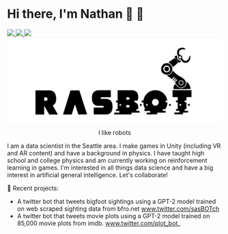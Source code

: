 # Hi there, I'm Nathan 👋 🤖

 <!-- LinkedIn Contact -->
  <a href="https://www.linkedin.com/in/nathanfrasmussen/" target="_blank">
    <img src="https://img.shields.io/badge/-NATHAN%20RASMUSSEN-blue?style=for-the-badge&logo=Linkedin&logoColor=white"/>
  </a>
  
<!-- Email -->
  <a href="mailto:nathan.f.rasmussen@gmail.com">
    <img src="https://img.shields.io/badge/EMAIL-nathan.f.rasmussen@gmail.com-20b2aa?style=for-the-badge"/>
  </a>

  <!-- Twitterbot -->
  <a href="https://www.twitter.com/plot_bot_/" target="_blank">
    <img src="https://img.shields.io/badge/-PlotBot%20TWITTER%20BOT-blue?style=for-the-badge&logo=Twitter&logoColor=white"/>
  </a>
  
</br>

<div align="center">
  <img src="https://raw.githubusercontent.com/rasbot/rasbot/master/rasbot.gif" width="650" height="auto"/>
  <p>  I like robots</p>
</div>

I am a data scientist in the Seattle area. I make games in Unity (including VR and AR content) and have a background in physics. I have taught high school and college physics and am currently working on reinforcement learning in games. I'm interested in all things data science and have a big interest in artificial general intelligence. Let's collaborate!

🔭 Recent projects:
 * A twitter bot that tweets bigfoot sightings using a GPT-2 model trained on web scraped sighting data from bfro.net www.twitter.com/sasBOTch
 * A twitter bot that tweets movie plots using a GPT-2 model trained on 85,000 movie plots from imdb. www.twitter.com/plot_bot_

<!--
**rasbot/rasbot** is a ✨ _special_ ✨ repository because its `README.md` (this file) appears on your GitHub profile.

Here are some ideas to get you started:

- 🔭 I’m currently working on ...
- 🌱 I’m currently learning ...
- 👯 I’m looking to collaborate on ...
- 🤔 I’m looking for help with ...
- 💬 Ask me about ...
- 📫 How to reach me: ...
- 😄 Pronouns: ...
- ⚡ Fun fact: ...
-->
